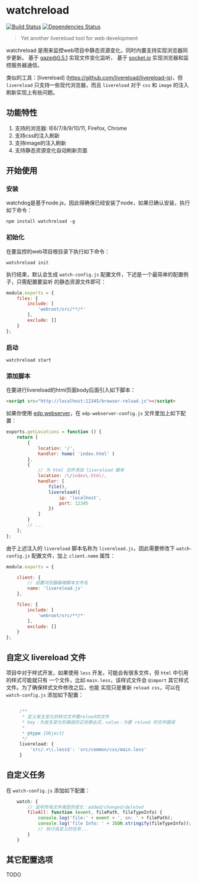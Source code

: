 
watchreload
========

[![Build Status](https://travis-ci.org/wuhy/watchreload.svg?branch=master)](https://travis-ci.org/wuhy/watchreload) [![Dependencies Status](https://david-dm.org/wuhy/watchreload.png)](https://david-dm.org/wuhy/watchreload)

> Yet another livereload tool for web development

watchreload 是用来监控web项目中静态资源变化，同时内置支持实现浏览器同步更新。
基于 [gaze@0.5.1](https://github.com/shama/gaze) 实现文件变化监听，
基于 [socket.io](http://socket.io/) 实现浏览器和监控服务器通信。

类似的工具：[livereload] (https://github.com/livereload/livereload-js)，但 `livereload`
只支持一些现代浏览器，而且 `livereload` 对于 `css` 和 `image` 的注入刷新实现上有些问题。

## 功能特性

1. 支持的浏览器: IE6/7/8/9/10/11, Firefox, Chrome
2. 支持css的注入刷新
3. 支持image的注入刷新
4. 支持静态资源变化自动刷新页面

## 开始使用

### 安装

watchdog是基于node.js，因此得确保已经安装了node，如果已确认安装，执行如下命令：

```shell
npm install watchreload -g
```

### 初始化

在要监控的web项目根目录下执行如下命令：

```shell
watchreload init
```

执行结束，默认会生成 `watch-config.js` 配置文件，下述是一个最简单的配置例子，只需配置要监听
的静态资源文件即可：

```javascript
module.exports = {
    files: {
        include: [
            'webroot/src/**/*'
        ],
        exclude: []
    }
};
```

### 启动

```shell
watchreload start
```

### 添加脚本

在要进行livereload的html页面body后面引入如下脚本：

```html
<script src="http://localhost:12345/browser-reload.js"></script>
```

如果你使用 [edp webserver](https://github.com/ecomfe/edp-webserver)，在
 `edp-webserver-config.js` 文件里加上如下配置：

```javascript
exports.getLocations = function () {
    return [
        {
            location: '/',
            handler: home( 'index.html' )
        },
        {
            // 为 html 文件添加 livereload 脚本
            location: /\/index\.html/,
            handler: [
                file(),
                livereload({
                    ip: 'localhost',
                    port: 12345
                })
            ]
        }
        // ...
    ];
};
```

由于上述注入的 `livereload` 脚本名称为 `livereload.js`，因此需要修改下 `watch-config.js`
配置文件，加上 `client.name` 属性：

```javascript
module.exports = {

    client: {
        // 设置浏览器器端脚本文件名
        name: 'livereload.js'
    },

    files: {
        include: [
            'webroot/src/**/*'
        ],
        exclude: []
    }
};
```

## 自定义 livereload 文件

项目中对于样式开发，如果使用 `less` 开发，可能会有很多文件，但 `html` 中引用的样式可能就只有
一个文件，比如 `main.less`，该样式文件会 `@import` 其它样式文件。为了确保样式文件修改之后，也能
实现只是重新 `reload css`，可以在 `watch-config.js` 添加如下配置：

```javascript

     /**
      * 定义发生变化的样式文件要reload的文件
      * key：为发生变化的路径的正则表达式，value：为要 reload 的文件路径
      *
      * @type {Object}
      */
     livereload: {
         'src/.+\\.less$': 'src/common/css/main.less'
     }

```

## 自定义任务

在 `watch-config.js` 添加如下配置：

```javascript
    watch: {
        // 监听所有文件类型的变化：added/changed/deleted
        fileAll: function (event, filePath, fileTypeInfo) {
            console.log('file:' + event + ', on: ' + filePath);
            console.log('file Info: ' + JSON.stringify(fileTypeInfo));
            // 执行自定义的任务...
        }
    }
```

## 其它配置选项

TODO




